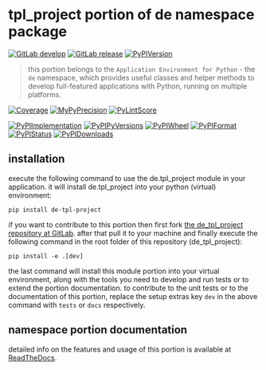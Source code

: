 <!-- THIS FILE IS EXCLUSIVELY MAINTAINED by the project de V0.2.0 -->
<!-- THIS FILE IS EXCLUSIVELY MAINTAINED by the project de_tpl_namespace_root V0.2.0 -->
# tpl_project portion of de namespace package

[![GitLab develop](https://img.shields.io/gitlab/pipeline/de-group/de_tpl_project/develop?logo=python)](
    https://gitlab.com/degroup/de_tpl_project)
[![GitLab release](https://img.shields.io/gitlab/pipeline/de-group/de_tpl_project/release?logo=python)](
    https://gitlab.com/degroup/de_tpl_project/-/tree/release)
[![PyPIVersion](https://img.shields.io/pypi/v/de_tpl_project)](
    https://pypi.org/project/de-tpl-project/#history)

>this portion belongs to the `Application Environment for Python` - the `de` namespace, which provides
useful classes and helper methods to develop full-featured applications with Python, running on multiple platforms.

[![Coverage](degroup.gitlab.io/de_tpl_project/coverage.svg)](
    degroup.gitlab.io/de_tpl_project/coverage/de_tpl_project_py.html)
[![MyPyPrecision](degroup.gitlab.io/de_tpl_project/mypy.svg)](
    degroup.gitlab.io/de_tpl_project/lineprecision.txt)
[![PyLintScore](degroup.gitlab.io/de_tpl_project/pylint.svg)](
    degroup.gitlab.io/de_tpl_project/pylint.log)

[![PyPIImplementation](https://img.shields.io/pypi/implementation/de_tpl_project)](
    https://pypi.org/project/de-tpl-project/)
[![PyPIPyVersions](https://img.shields.io/pypi/pyversions/de_tpl_project)](
    https://pypi.org/project/de-tpl-project/)
[![PyPIWheel](https://img.shields.io/pypi/wheel/de_tpl_project)](
    https://pypi.org/project/de-tpl-project/)
[![PyPIFormat](https://img.shields.io/pypi/format/de_tpl_project)](
    https://pypi.org/project/de-tpl-project/)
[![PyPIStatus](https://img.shields.io/pypi/status/de_tpl_project)](
    https://libraries.io/pypi/de-tpl-project)
[![PyPIDownloads](https://img.shields.io/pypi/dm/de_tpl_project)](
    https://pypi.org/project/de-tpl-project/#files)


## installation


execute the following command to use the de.tpl_project module in your application. it will install de.tpl_project
into your python (virtual) environment:
 
```shell script
pip install de-tpl-project
```

if you want to contribute to this portion then first fork
[the de_tpl_project repository at GitLab](https://gitlab.com/degroup/de_tpl_project "de.tpl_project code repository"). after that pull
it to your machine and finally execute the following command in the root folder of this repository (de_tpl_project):

```shell script
pip install -e .[dev]
```

the last command will install this module portion into your virtual environment, along with the tools you need
to develop and run tests or to extend the portion documentation. to contribute to the unit tests or to the documentation
of this portion, replace the setup extras key `dev` in the above command with `tests` or `docs` respectively.


## namespace portion documentation

detailed info on the features and usage of this portion is available at
[ReadTheDocs](https://de.readthedocs.io/en/latest/_autosummary/de.tpl_project.html#module-de.tpl_project
"de_tpl_project documentation").
